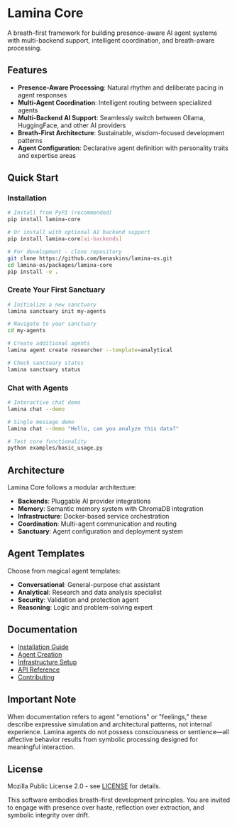 # Lamina Core

A breath-first framework for building presence-aware AI agent systems with multi-backend support, intelligent coordination, and breath-aware processing.

## Features

- **Presence-Aware Processing**: Natural rhythm and deliberate pacing in agent responses
- **Multi-Agent Coordination**: Intelligent routing between specialized agents
- **Multi-Backend AI Support**: Seamlessly switch between Ollama, HuggingFace, and other AI providers
- **Breath-First Architecture**: Sustainable, wisdom-focused development patterns
- **Agent Configuration**: Declarative agent definition with personality traits and expertise areas

## Quick Start

### Installation

```bash
# Install from PyPI (recommended)
pip install lamina-core

# Or install with optional AI backend support
pip install lamina-core[ai-backends]

# For development - clone repository
git clone https://github.com/benaskins/lamina-os.git
cd lamina-os/packages/lamina-core
pip install -e .
```

### Create Your First Sanctuary

```bash
# Initialize a new sanctuary
lamina sanctuary init my-agents

# Navigate to your sanctuary
cd my-agents

# Create additional agents
lamina agent create researcher --template=analytical

# Check sanctuary status
lamina sanctuary status
```

### Chat with Agents

```bash
# Interactive chat demo
lamina chat --demo

# Single message demo
lamina chat --demo "Hello, can you analyze this data?"

# Test core functionality
python examples/basic_usage.py
```

## Architecture

Lamina Core follows a modular architecture:

- **Backends**: Pluggable AI provider integrations
- **Memory**: Semantic memory system with ChromaDB integration
- **Infrastructure**: Docker-based service orchestration
- **Coordination**: Multi-agent communication and routing
- **Sanctuary**: Agent configuration and deployment system

## Agent Templates

Choose from magical agent templates:

- **Conversational**: General-purpose chat assistant
- **Analytical**: Research and data analysis specialist  
- **Security**: Validation and protection agent
- **Reasoning**: Logic and problem-solving expert

## Documentation

- [Installation Guide](docs/installation.md)
- [Agent Creation](docs/agents.md)
- [Infrastructure Setup](docs/infrastructure.md)
- [API Reference](docs/api.md)
- [Contributing](docs/contributing.md)

## Important Note

When documentation refers to agent "emotions" or "feelings," these describe expressive simulation and architectural patterns, not internal experience. Lamina agents do not possess consciousness or sentience—all affective behavior results from symbolic processing designed for meaningful interaction.

## License

Mozilla Public License 2.0 - see [LICENSE](LICENSE) for details.

This software embodies breath-first development principles. You are invited to engage with presence over haste, reflection over extraction, and symbolic integrity over drift.